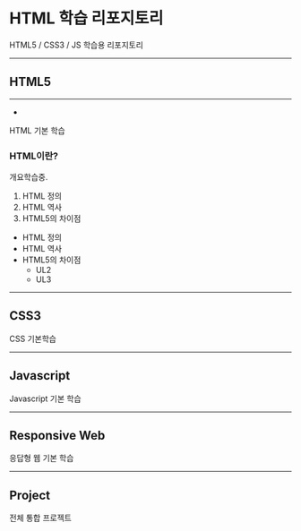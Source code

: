 # HTML 학습 리포지토리
HTML5 / CSS3 / JS 학습용 리포지토리


-----------------

## HTML5
----------------
-
HTML 기본 학습

### HTML이란?
개요학습중.
1. HTML 정의
2. HTML 역사
3. HTML5의 차이점

- HTML 정의
- HTML 역사
- HTML5의 차이점
  - UL2
  - UL3
-------------
## CSS3
CSS 기본학습

-------------
## Javascript
Javascript 기본 학습

----------------
## Responsive Web
응답형 웹 기본 학습

---------------------
## Project
전체 통합 프로젝트
